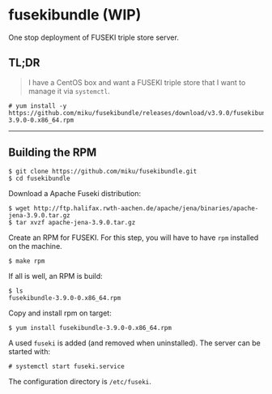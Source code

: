 # fusekibundle (WIP)

One stop deployment of FUSEKI triple store server.

## TL;DR

> I have a CentOS box and want a FUSEKI triple store that I want to manage it via `systemctl`.

```
# yum install -y https://github.com/miku/fusekibundle/releases/download/v3.9.0/fusekibundle-3.9.0-0.x86_64.rpm
```

----

## Building the RPM


```
$ git clone https://github.com/miku/fusekibundle.git
$ cd fusekibundle
```

Download a Apache Fuseki distribution:

```
$ wget http://ftp.halifax.rwth-aachen.de/apache/jena/binaries/apache-jena-3.9.0.tar.gz
$ tar xvzf apache-jena-3.9.0.tar.gz
```

Create an RPM for FUSEKI. For this step, you will have to have `rpm` installed on the machine.

```
$ make rpm
```

If all is well, an RPM is build:

```
$ ls
fusekibundle-3.9.0-0.x86_64.rpm
```

Copy and install rpm on target:

```
$ yum install fusekibundle-3.9.0-0.x86_64.rpm
```

A used `fuseki` is added (and removed when uninstalled). The server can be started with:

```
# systemctl start fuseki.service
```

The configuration directory is `/etc/fuseki`.
